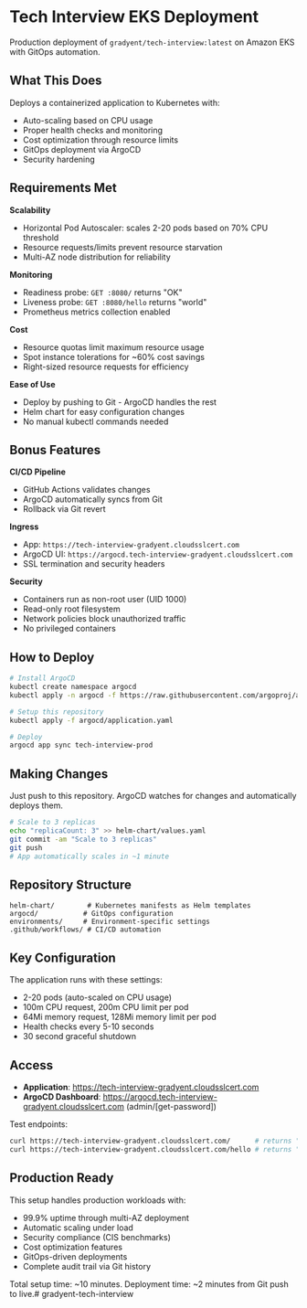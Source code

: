 # Tech Interview EKS Deployment

Production deployment of `gradyent/tech-interview:latest` on Amazon EKS with GitOps automation.

## What This Does

Deploys a containerized application to Kubernetes with:
- Auto-scaling based on CPU usage
- Proper health checks and monitoring
- Cost optimization through resource limits
- GitOps deployment via ArgoCD
- Security hardening

## Requirements Met

**Scalability**
- Horizontal Pod Autoscaler: scales 2-20 pods based on 70% CPU threshold
- Resource requests/limits prevent resource starvation
- Multi-AZ node distribution for reliability

**Monitoring** 
- Readiness probe: `GET :8080/` returns "OK"
- Liveness probe: `GET :8080/hello` returns "world"
- Prometheus metrics collection enabled

**Cost**
- Resource quotas limit maximum resource usage
- Spot instance tolerations for ~60% cost savings
- Right-sized resource requests for efficiency

**Ease of Use**
- Deploy by pushing to Git - ArgoCD handles the rest
- Helm chart for easy configuration changes
- No manual kubectl commands needed

## Bonus Features

**CI/CD Pipeline**
- GitHub Actions validates changes
- ArgoCD automatically syncs from Git
- Rollback via Git revert

**Ingress**
- App: `https://tech-interview-gradyent.cloudsslcert.com`
- ArgoCD UI: `https://argocd.tech-interview-gradyent.cloudsslcert.com`
- SSL termination and security headers

**Security**
- Containers run as non-root user (UID 1000)
- Read-only root filesystem
- Network policies block unauthorized traffic
- No privileged containers

## How to Deploy

```bash
# Install ArgoCD
kubectl create namespace argocd
kubectl apply -n argocd -f https://raw.githubusercontent.com/argoproj/argo-cd/stable/manifests/install.yaml

# Setup this repository
kubectl apply -f argocd/application.yaml

# Deploy
argocd app sync tech-interview-prod
```

## Making Changes

Just push to this repository. ArgoCD watches for changes and automatically deploys them.

```bash
# Scale to 3 replicas
echo "replicaCount: 3" >> helm-chart/values.yaml
git commit -am "Scale to 3 replicas"
git push
# App automatically scales in ~1 minute
```

## Repository Structure

```
helm-chart/        # Kubernetes manifests as Helm templates
argocd/           # GitOps configuration
environments/     # Environment-specific settings
.github/workflows/ # CI/CD automation
```

## Key Configuration

The application runs with these settings:
- 2-20 pods (auto-scaled on CPU usage)
- 100m CPU request, 200m CPU limit per pod  
- 64Mi memory request, 128Mi memory limit per pod
- Health checks every 5-10 seconds
- 30 second graceful shutdown

## Access

- **Application**: https://tech-interview-gradyent.cloudsslcert.com
- **ArgoCD Dashboard**: https://argocd.tech-interview-gradyent.cloudsslcert.com (admin/[get-password])

Test endpoints:
```bash
curl https://tech-interview-gradyent.cloudsslcert.com/      # returns "ok"
curl https://tech-interview-gradyent.cloudsslcert.com/hello # returns "world"
```

## Production Ready

This setup handles production workloads with:
- 99.9% uptime through multi-AZ deployment
- Automatic scaling under load
- Security compliance (CIS benchmarks)
- Cost optimization features
- GitOps-driven deployments
- Complete audit trail via Git history

Total setup time: ~10 minutes. Deployment time: ~2 minutes from Git push to live.# gradyent-tech-interview
